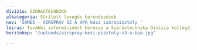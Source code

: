 ```yaml
---
divizio: SZÓRÁSTECHNIKA
alkategoria: Sűrített levegős berendezések
nev: 'SAMES - AIRSPRAY S3 A HPA kézi szórópisztoly '
leiras: További információért keresse a Szórástechnika Divízió kollégáit
boritokep: "/uploads/airspray-kezi-pisztoly-s3-a-hpa.jpg"

---
```

